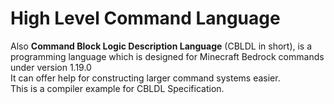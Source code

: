 # High Level Command Language
Also **Command Block Logic Description Language** (CBLDL in short), is a programming language which is designed for Minecraft Bedrock commands under version 1.19.0<br>
It can offer help for constructing larger command systems easier.
<br>
This is a compiler example for CBLDL Specification.